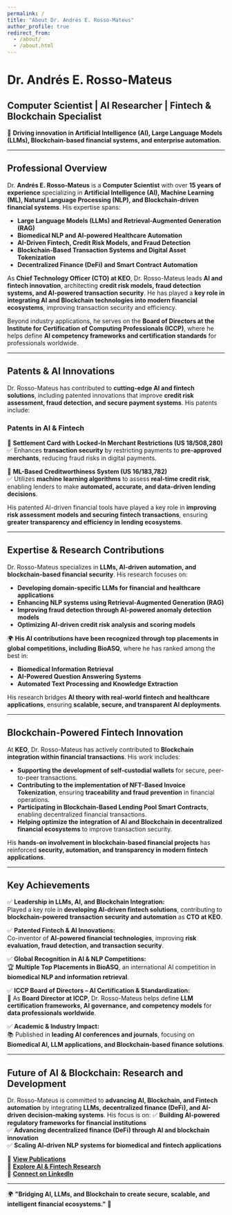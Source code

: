```yaml
---
permalink: /
title: "About Dr. Andrés E. Rosso-Mateus"
author_profile: true
redirect_from: 
  - /about/
  - /about.html
---
```


# **Dr. Andrés E. Rosso-Mateus**  
## **Computer Scientist | AI Researcher | Fintech & Blockchain Specialist**  

🚀 **Driving innovation in Artificial Intelligence (AI), Large Language Models (LLMs), Blockchain-based financial systems, and enterprise automation.**  

---

## **Professional Overview**  

Dr. **Andrés E. Rosso-Mateus** is a **Computer Scientist** with over **15 years of experience** specializing in **Artificial Intelligence (AI), Machine Learning (ML), Natural Language Processing (NLP), and Blockchain-driven financial systems**. His expertise spans:
- **Large Language Models (LLMs) and Retrieval-Augmented Generation (RAG)**
- **Biomedical NLP and AI-powered Healthcare Automation**
- **AI-Driven Fintech, Credit Risk Models, and Fraud Detection**
- **Blockchain-Based Transaction Systems and Digital Asset Tokenization**
- **Decentralized Finance (DeFi) and Smart Contract Automation**

As **Chief Technology Officer (CTO) at KEO**, Dr. Rosso-Mateus leads **AI and fintech innovation**, architecting **credit risk models, fraud detection systems, and AI-powered transaction security**. He has played a **key role in integrating AI and Blockchain technologies into modern financial ecosystems**, improving transaction security and efficiency.

Beyond industry applications, he serves on the **Board of Directors at the Institute for Certification of Computing Professionals (ICCP)**, where he helps define **AI competency frameworks and certification standards** for professionals worldwide.

---

## **Patents & AI Innovations**  

Dr. Rosso-Mateus has contributed to **cutting-edge AI and fintech solutions**, including patented innovations that improve **credit risk assessment, fraud detection, and secure payment systems**. His patents include:

### **Patents in AI & Fintech**  
📌 **Settlement Card with Locked-In Merchant Restrictions (US 18/508,280)**  
✅ Enhances **transaction security** by restricting payments to **pre-approved merchants**, reducing fraud risks in digital payments.  

📌 **ML-Based Creditworthiness System (US 16/183,782)**  
✅ Utilizes **machine learning algorithms** to assess **real-time credit risk**, enabling lenders to make **automated, accurate, and data-driven lending decisions**.  

His patented AI-driven financial tools have played a key role in **improving risk assessment models and securing fintech transactions**, ensuring **greater transparency and efficiency in lending ecosystems**.

---

## **Expertise & Research Contributions**  

Dr. Rosso-Mateus specializes in **LLMs, AI-driven automation, and blockchain-based financial security**. His research focuses on:
- **Developing domain-specific LLMs for financial and healthcare applications**  
- **Enhancing NLP systems using Retrieval-Augmented Generation (RAG)**  
- **Improving fraud detection through AI-powered anomaly detection models**  
- **Optimizing AI-driven credit risk analysis and scoring models**  

🌍 **His AI contributions have been recognized through top placements in global competitions, including BioASQ**, where he has ranked among the best in:
- **Biomedical Information Retrieval**
- **AI-Powered Question Answering Systems**
- **Automated Text Processing and Knowledge Extraction**

His research bridges **AI theory with real-world fintech and healthcare applications**, ensuring **scalable, secure, and transparent AI deployments**.

---

## **Blockchain-Powered Fintech Innovation**  

At **KEO**, Dr. Rosso-Mateus has actively contributed to **Blockchain integration within financial transactions**. His work includes:
- **Supporting the development of self-custodial wallets** for secure, peer-to-peer transactions.  
- **Contributing to the implementation of NFT-Based Invoice Tokenization**, ensuring **traceability and fraud prevention** in financial operations.  
- **Participating in Blockchain-Based Lending Pool Smart Contracts**, enabling decentralized financial transactions.  
- **Helping optimize the integration of AI and Blockchain in decentralized financial ecosystems** to improve transaction security.  

His **hands-on involvement in blockchain-based financial projects** has reinforced **security, automation, and transparency in modern fintech applications**.

---

## **Key Achievements**  

✅ **Leadership in LLMs, AI, and Blockchain Integration:**  
Played a key role in **developing AI-driven fintech solutions**, contributing to **blockchain-powered transaction security and automation** as **CTO at KEO**.  

✅ **Patented Fintech & AI Innovations:**  
Co-inventor of **AI-powered financial technologies**, improving **risk evaluation, fraud detection, and transaction security**.  

✅ **Global Recognition in AI & NLP Competitions:**  
🏆 **Multiple Top Placements in BioASQ**, an international AI competition in **biomedical NLP and information retrieval**.  

✅ **ICCP Board of Directors – AI Certification & Standardization:**  
📌 As **Board Director at ICCP**, Dr. Rosso-Mateus helps define **LLM certification frameworks, AI governance, and competency models** for **data professionals worldwide**.  

✅ **Academic & Industry Impact:**  
📚 Published in **leading AI conferences and journals**, focusing on **Biomedical AI, LLM applications, and Blockchain-based finance solutions**.  

---

## **Future of AI & Blockchain: Research and Development**  

Dr. Rosso-Mateus is committed to **advancing AI, Blockchain, and Fintech automation** by integrating **LLMs, decentralized finance (DeFi), and AI-driven decision-making systems**. His focus is on:
✅ **Building AI-powered regulatory frameworks for financial institutions**  
✅ **Advancing decentralized finance (DeFi) through AI and blockchain innovation**  
✅ **Scaling AI-driven NLP systems for biomedical and fintech applications**  

🔗 **[View Publications](#)**  
🔗 **[Explore AI & Fintech Research](#)**  
🔗 **[Connect on LinkedIn](https://linkedin.com/in/andresrosso)**  

---

🌍 **"Bridging AI, LLMs, and Blockchain to create secure, scalable, and intelligent financial ecosystems."** 🚀
